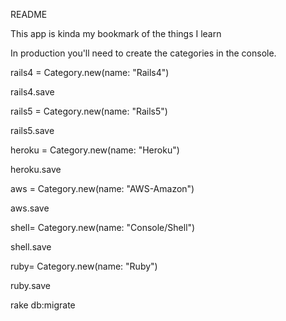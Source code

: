 
README


This app is kinda my bookmark of the things I learn 

In production you'll need to create the categories in the console.


rails4 = Category.new(name: "Rails4")

rails4.save

rails5 = Category.new(name: "Rails5")

rails5.save

heroku = Category.new(name: "Heroku")

heroku.save

aws = Category.new(name: "AWS-Amazon")

aws.save

shell= Category.new(name: "Console/Shell")

shell.save

ruby= Category.new(name: "Ruby")

ruby.save


rake db:migrate
